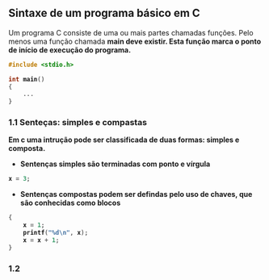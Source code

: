 ## Sintaxe de um programa básico em C

Um programa C consiste de uma ou mais partes chamadas funções. Pelo menos uma função chamada <b>main<b> deve existir. Esta função marca o ponto de início de execução do programa.

```c
#include <stdio.h>

int main()
{
    ...
}
```

### 1.1 Senteças: simples e compastas

Em c uma intrução pode ser classificada de duas formas: simples e composta.

- Sentenças simples são terminadas com ponto e vírgula

```c
x = 3;
```

- Sentenças compostas podem ser defindas pelo uso de chaves, que são conhecidas como blocos

```c
{
    x = 1;
    printf("%d\n", x);
    x = x + 1;
}
```

### 1.2

